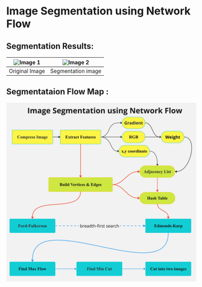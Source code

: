# Image Segmentation using Network Flow

## Segmentation Results:

| ![Image 1](image1.png) | ![Image 2](image2.png) |
|------------------------|------------------------|
| Original Image   | Segmentation image    |

## Segmentataion Flow Map :
![p1](https://github.com/ChingSsuyuan/Image-Foreground-Background-Segmentation-using-Network-Flow/blob/8d2f15cf44abdb25035caabe3080d340ff72393e/Pictures/flow%20map.jpg)
